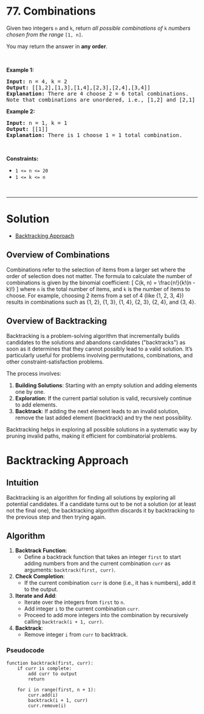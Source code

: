 # 77. Combinations

<p>Given two integers <code>n</code> and <code>k</code>, return <em>all possible combinations of</em> <code>k</code> <em>numbers chosen from the range</em> <code>[1, n]</code>.</p>

<p>You may return the answer in <strong>any order</strong>.</p>

<p>&nbsp;</p>
<p><strong class="example">Example 1:</strong></p>

<pre><strong>Input:</strong> n = 4, k = 2
<strong>Output:</strong> [[1,2],[1,3],[1,4],[2,3],[2,4],[3,4]]
<strong>Explanation:</strong> There are 4 choose 2 = 6 total combinations.
Note that combinations are unordered, i.e., [1,2] and [2,1] are considered to be the same combination.
</pre>

<p><strong class="example">Example 2:</strong></p>

<pre><strong>Input:</strong> n = 1, k = 1
<strong>Output:</strong> [[1]]
<strong>Explanation:</strong> There is 1 choose 1 = 1 total combination.
</pre>

<p>&nbsp;</p>
<p><strong>Constraints:</strong></p>

<ul>
	<li><code>1 &lt;= n &lt;= 20</code></li>
	<li><code>1 &lt;= k &lt;= n</code></li>
</ul>

<br>

---

# Solution
- [Backtracking Approach](#backtracking-approach)

## Overview of Combinations

Combinations refer to the selection of items from a larger set where the order of selection does not matter. The formula to calculate the number of combinations is given by the binomial coefficient:
\[ C(k, n) = \frac{n!}{k!(n - k)!} \]
where `n` is the total number of items, and `k` is the number of items to choose. For example, choosing 2 items from a set of 4 (like {1, 2, 3, 4}) results in combinations such as {1, 2}, {1, 3}, {1, 4}, {2, 3}, {2, 4}, and {3, 4}.

## Overview of Backtracking

Backtracking is a problem-solving algorithm that incrementally builds candidates to the solutions and abandons candidates ("backtracks") as soon as it determines that they cannot possibly lead to a valid solution. It’s particularly useful for problems involving permutations, combinations, and other constraint-satisfaction problems.

The process involves:
1. **Building Solutions**: Starting with an empty solution and adding elements one by one.
2. **Exploration**: If the current partial solution is valid, recursively continue to add elements.
3. **Backtrack**: If adding the next element leads to an invalid solution, remove the last added element (backtrack) and try the next possibility.

Backtracking helps in exploring all possible solutions in a systematic way by pruning invalid paths, making it efficient for combinatorial problems.

# Backtracking Approach

## **Intuition**

Backtracking is an algorithm for finding all solutions by exploring all potential candidates. If a candidate turns out to be not a solution (or at least not the final one), the backtracking algorithm discards it by backtracking to the previous step and then trying again.

## **Algorithm**

1. **Backtrack Function**: 
   - Define a backtrack function that takes an integer `first` to start adding numbers from and the current combination `curr` as arguments: `backtrack(first, curr)`.
2. **Check Completion**: 
   - If the current combination `curr` is done (i.e., it has `k` numbers), add it to the output.
3. **Iterate and Add**:
   - Iterate over the integers from `first` to `n`.
   - Add integer `i` to the current combination `curr`.
   - Proceed to add more integers into the combination by recursively calling `backtrack(i + 1, curr)`.
4. **Backtrack**:
   - Remove integer `i` from `curr` to backtrack.

### Pseudocode

```plaintext
function backtrack(first, curr):
    if curr is complete:
        add curr to output
        return

    for i in range(first, n + 1):
        curr.add(i)
        backtrack(i + 1, curr)
        curr.remove(i)
```
